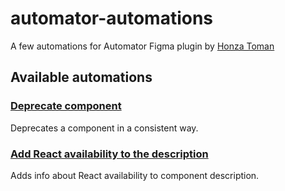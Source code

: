 # automator-automations

A few automations for Automator Figma plugin by [Honza Toman](https://twitter.com/HonzaTmn)

## Available automations

### [Deprecate component](https://github.com/honzatmn/automator-automations/blob/main/automations/deprecate-components.json)

Deprecates a component in a consistent way.

### [Add React availability to the description](https://github.com/honzatmn/automator-automations/blob/main/automations/add-react-info.json)

Adds info about React availability to component description.

